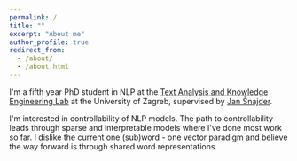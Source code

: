 ```yaml
---
permalink: /
title: ""
excerpt: "About me"
author_profile: true
redirect_from: 
  - /about/
  - /about.html
---
```


I'm a fifth year PhD student in NLP at the [Text Analysis and Knowledge Engineering Lab](http://takelab.fer.hr/) at the University of Zagreb, supervised by [Jan Šnajder](http://www.zemris.fer.hr/~jan/).

I'm interested in controllability of NLP models. The path to controllability leads through sparse and interpretable models where I've done most work so far. I dislike the current one (sub)word - one vector paradigm and believe the way forward is through shared word representations.
